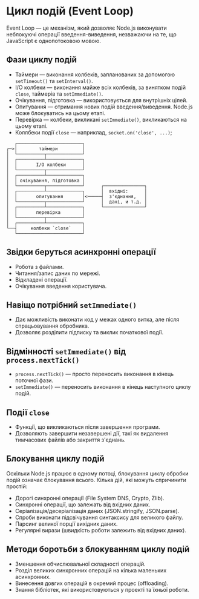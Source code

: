 # Цикл подій (Event Loop)

Event Loop — це механізм, який дозволяє Node.js виконувати неблокуючі операції введення-виведення, незважаючи на те, що JavaScript є однопотоковою мовою.

## Фази циклу подій

- Таймери — виконання колбеків, запланованих за допомогою `setTimeout()` та `setInterval()`.
- I/O колбеки — виконання майже всіх колбеків, за винятком подій `close`, таймерів та `setImmediate()`.
- Очікування, підготовка — використовується для внутрішніх цілей.
- Опитування — отримання нових подій введення/виведення. Node.js може блокуватись на цьому етапі.
- Перевірка — колбеки, викликані `setImmediate()`, викликаються на цьому етапі.
- Коллбеки події `close` — наприклад, `socket.on('close', ...)`;

```
   ┌────────────────────────┐
┌─>│        таймери         │
│  └──────────┬─────────────┘
│  ┌──────────┴─────────────┐
│  │       I/O колбеки      │
│  └──────────┬─────────────┘
│  ┌──────────┴─────────────┐
│  │ очікування, підготовка │
│  └──────────┬─────────────┘      ┌───────────────┐
│  ┌──────────┴─────────────┐      │  вхідні:      │
│  │       опитування       │<─────┤  з'єднання,   │
│  └──────────┬─────────────┘      │  дані, и т.д. │
│  ┌──────────┴─────────────┐      └───────────────┘
│  │       перевірка        │
│  └──────────┬─────────────┘
│  ┌──────────┴─────────────┐
└──┤     колбеки `close`    │
   └────────────────────────┘
```

## Звідки беруться асинхронні операції

- Робота з файлами.
- Читання/запис даних по мережі.
- Відкладені операції.
- Очікування введення користувача.

## Навіщо потрібний `setImmediate()`

- Дає можливість виконати код у межах одного витка, але після спрацьовування обробника.
- Дозволяє розділити підписку та виклик початкової події.

## Відмінності `setImmediate()` від `process.nextTick()`

- `process.nextTick()` — просто переносить виконання в кінець поточної фази.
- `setImmediate()` — переносить виконання в кінець наступного циклу подій.

## Події `close`

- Функції, що викликаються після завершення програми.
- Дозволяють завершити незавершені дії, такі як видалення тимчасових файлів або закриття з'єднань.

## Блокування циклу подій

Оскільки Node.js працює в одному потоці, блокування циклу обробки подій означає блокування всього. Кілька дій, які можуть спричинити простій:

- Дорогі синхронні операції (File System DNS, Crypto, Zlib).
- Синхронні операції, що залежать від вхідних даних.
- Серіалізація/десеріалізація даних (JSON.stringify, JSON.parse).
- Спроби виконати підсвічування синтаксису для великого файлу.
- Парсинг великої порції вихідних даних.
- Регулярні вирази (швидкість роботи залежить від вхідних даних).

## Методи боротьби з блокуванням циклу подій

- Зменшення обчислювальної складності операцій.
- Розділ великих синхронних операцій на кілька маленьких асинхронних.
- Винесення довгих операцій в окремий процес (offloading).
- Знання бібліотек, які використовуються у проекті та їхньої роботи.
